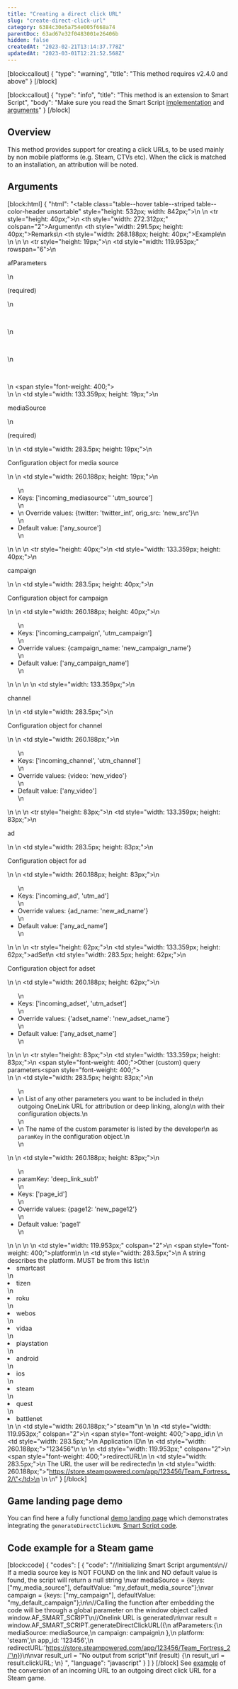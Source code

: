 ```yaml
---
title: "Creating a direct click URL"
slug: "create-direct-click-url"
category: 6384c30e5a754e005f668a74
parentDoc: 63ad67e32f0483001e26406b
hidden: false
createdAt: "2023-02-21T13:14:37.778Z"
updatedAt: "2023-03-01T12:21:52.568Z"
---
```

[block:callout]
{
  "type": "warning",
  "title": "This method requires v2.4.0 and above"
}
[/block]

[block:callout]
{
  "type": "info",
  "title": "This method is an extension to Smart Script",
  "body": "Make sure you read the Smart Script [implementation](https://dev.appsflyer.com/hc/docs/dl_smart_script_v2#implementation-steps) and [arguments](https://dev.appsflyer.com/hc/docs/dl_smart_script_v2#arguments)"
}
[/block]
## Overview

This method provides support for creating a click URLs, to be used mainly by non mobile platforms (e.g. Steam, CTVs etc). When the click is matched to an installation, an attribution will be noted.

## Arguments
[block:html]
{
  "html": "<table class=\"table--hover table--striped table--color-header unsortable\" style=\"height: 532px; width: 842px;\">\n  <thead>\n    <tr style=\"height: 40px;\">\n      <th style=\"width: 272.312px;\" colspan=\"2\">Argument</th>\n      <th style=\"width: 291.5px; height: 40px;\">Remarks</th>\n      <th style=\"width: 268.188px; height: 40px;\">Example</th>\n    </tr>\n  </thead>\n  <tbody>    \n    <tr style=\"height: 19px;\">\n      <td style=\"width: 119.953px;\" rowspan=\"6\">\n        <p>afParameters</p>\n        <p>(required)</p>\n        <p>&nbsp;</p>\n        <p>&nbsp;</p>\n        <p>&nbsp;</p>\n        <span style=\"font-weight: 400;\"><br></span>\n      </td>\n      <td style=\"width: 133.359px; height: 19px;\">\n        <p>mediaSource</p>\n        <p>(required)</p>\n      </td>\n      <td style=\"width: 283.5px; height: 19px;\">\n        <p>Configuration object for media source</p>\n      </td>\n      <td style=\"width: 260.188px; height: 19px;\">\n        <ul>\n          <li>Keys: ['incoming_mediasource’' 'utm_source']</li>\n          <li>\n            Override values: {twitter: 'twitter_int', orig_src: 'new_src'}\n          </li>\n          <li>Default value: ['any_source']</li>\n        </ul>\n      </td>\n    </tr>\n    <tr style=\"height: 40px;\">\n      <td style=\"width: 133.359px; height: 40px;\">\n        <p>campaign</p>\n      </td>\n      <td style=\"width: 283.5px; height: 40px;\">\n        <p>Configuration object for campaign</p>\n      </td>\n      <td style=\"width: 260.188px; height: 40px;\">\n        <ul>\n          <li>Keys: ['incoming_campaign', 'utm_campaign']</li>\n          <li>Override values: {campaign_name: 'new_campaign_name'}</li>\n          <li>Default value: ['any_campaign_name']</li>\n        </ul>\n      </td>\n    </tr>\n    <tr>\n      <td style=\"width: 133.359px;\">\n        <p>channel</p>\n      </td>\n      <td style=\"width: 283.5px;\">\n        <p>Configuration object for channel</p>\n      </td>\n      <td style=\"width: 260.188px;\">\n        <ul>\n          <li>Keys: ['incoming_channel', 'utm_channel']</li>\n          <li>Override values: {video: 'new_video'}</li>\n          <li>Default value: ['any_video']</li>\n        </ul>\n      </td>\n    </tr>\n    <tr style=\"height: 83px;\">\n      <td style=\"width: 133.359px; height: 83px;\">\n        <p>ad</p>\n      </td>\n      <td style=\"width: 283.5px; height: 83px;\">\n        <p>Configuration object for ad</p>\n      </td>\n      <td style=\"width: 260.188px; height: 83px;\">\n        <ul>\n          <li>Keys: ['incoming_ad', 'utm_ad']</li>\n          <li>Override values: {ad_name: 'new_ad_name'}</li>\n          <li>Default value: ['any_ad_name']</li>\n        </ul>\n      </td>\n    </tr>\n    <tr style=\"height: 62px;\">\n      <td style=\"width: 133.359px; height: 62px;\">adSet</td>\n      <td style=\"width: 283.5px; height: 62px;\">\n        <p>Configuration object for adset</p>\n      </td>\n      <td style=\"width: 260.188px; height: 62px;\">\n        <ul>\n          <li>Keys: ['incoming_adset', 'utm_adset']</li>\n          <li>Override values: {'adset_name': 'new_adset_name'}</li>\n          <li>Default value: ['any_adset_name']</li>\n        </ul>\n      </td>\n    </tr>      \n    <tr style=\"height: 83px;\">\n      <td style=\"width: 133.359px; height: 83px;\">\n        <span style=\"font-weight: 400;\">Other (custom) query parameters</span><span style=\"font-weight: 400;\"><br></span>\n      </td>\n      <td style=\"width: 283.5px; height: 83px;\">\n        <ul>\n          <li>\n            List of any other parameters you want to be included in the\n            outgoing OneLink URL for attribution or deep linking, along\n            with their configuration objects.\n          </li>\n          <li>\n            The name of the custom parameter is listed by the developer\n            as <code>paramKey</code> in the configuration object.\n          </li>\n        </ul>\n      </td>\n      <td style=\"width: 260.188px; height: 83px;\">\n        <ul>\n          <li>paramKey: 'deep_link_sub1'</li>\n          <li>Keys: ['page_id']</li>\n          <li>Override values: {page12: 'new_page12'}</li>\n          <li>Default value: 'page1'</li>\n        </ul>\n      </td>\n    </tr>\n    <tr>\n      <td style=\"width: 119.953px;\" colspan=\"2\">\n        <span style=\"font-weight: 400;\">platform</span>\n      </td>\n      <td style=\"width: 283.5px;\">\n        A string describes the platform. MUST be from this list:\n        <li>smartcast</li>        \n        <li>tizen</li>\n        <li>roku</li>\n        <li>webos</li>\n        <li>vidaa</li>\n        <li>playstation</li>\n        <li>android</li>\n        <li>ios</li>\n        <li>steam</li>\n        <li>quest</li>\n        <li>battlenet</li>\n      </td>\n      <td style=\"width: 260.188px;\">\"steam\"</td>\n    </tr>\n    <tr>\n      <td style=\"width: 119.953px;\" colspan=\"2\">\n        <span style=\"font-weight: 400;\">app_id</span>\n      </td>\n      <td style=\"width: 283.5px;\">\n        <span> Application ID</span>\n      </td>\n      <td style=\"width: 260.188px;\">\"123456\"</td>\n    </tr>\n    <tr>\n      <td style=\"width: 119.953px;\" colspan=\"2\">\n        <span style=\"font-weight: 400;\">redirectURL</span>\n      </td>\n      <td style=\"width: 283.5px;\">\n        <span> The URL the user will be redirected</span>\n      </td>\n      <td style=\"width: 260.188px;\">\"https://store.steampowered.com/app/123456/Team_Fortress_2/\"</td>\n    </tr>\n  </tbody>\n</table>"
}
[/block]

## Game landing page demo

You can find here a fully functional [demo landing page](https://appsflyersdk.github.io/appsflyer-sample-app-smartscript-demo-page/) which demonstrates integrating the `generateDirectClickURL` [Smart Script code](https://github.com/AppsFlyerSDK/appsflyer-sample-app-smartscript-demo-page/blob/8c0b6e7385b3b0cedd1208a530f002438a336e76/index.html#L326-L331).

## Code example for a Steam game
[block:code]
{
  "codes": [
    {
      "code": "//Initializing Smart Script arguments\n// If a media source key is NOT FOUND on the link and NO default value is found, the script will return a null string \nvar mediaSource = {keys: [\"my_media_source\"], defaultValue: \"my_default_media_source\"};\nvar campaign = {keys: [\"my_campaign\"], defaultValue: \"my_default_campaign\"};\n\n//Calling the function after embedding the code will be through a global parameter on the window object called window.AF_SMART_SCRIPT\n//Onelink URL is generated\n\nvar result = window.AF_SMART_SCRIPT.generateDirectClickURL({\n  afParameters:{\n    mediaSource: mediaSource,\n    campaign: campaign\n  },\n  platform: 'steam',\n  app_id: '123456',\n  redirectURL:'https://store.steampowered.com/app/123456/Team_Fortress_2/'\n})\n\nvar result_url = \"No output from script\"\nif (result) {\n  result_url = result.clickURL;            \n}      ",
      "language": "javascript"
    }
  ]
}
[/block]
See [example](https://appsflyersdk.github.io/appsflyer-onelink-smart-script/examples/direct_click.html?incmp=gogo&inmedia=new_source) of the conversion of an incoming URL to an outgoing direct click URL for a Steam game.